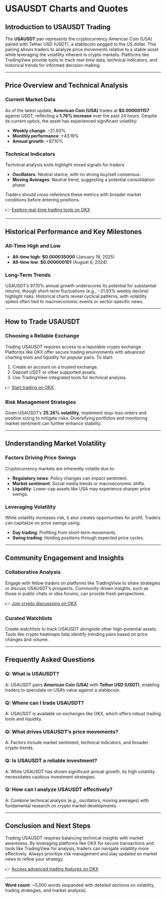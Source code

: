 # USAUSDT Charts and Quotes  

## Introduction to USAUSDT Trading  
The **USAUSDT** pair represents the cryptocurrency American Coin (USA) paired with Tether USD (USDT), a stablecoin pegged to the US dollar. This pairing allows traders to analyze price movements relative to a stable asset while leveraging the volatility inherent in crypto markets. Platforms like TradingView provide tools to track real-time data, technical indicators, and historical trends for informed decision-making.  

---

## Price Overview and Technical Analysis  

### Current Market Data  
As of the latest update, **American Coin (USA)** trades at **$0.000001157** against USDT, reflecting a **1.76% increase** over the past 24 hours. Despite its current uptick, the asset has experienced significant volatility:  
- **Weekly change**: −21.93%  
- **Monthly performance**: +43.19%  
- **Annual growth**: +97.10%  

### Technical Indicators  
Technical analysis tools highlight mixed signals for traders:  
- **Oscillators**: Neutral stance, with no strong buy/sell consensus.  
- **Moving Averages**: Neutral trend, suggesting a potential consolidation phase.  

Traders should cross-reference these metrics with broader market conditions before entering positions.  

👉 [Explore real-time trading tools on OKX](https://bit.ly/okx-bonus)  

---

## Historical Performance and Key Milestones  

### All-Time High and Low  
- **All-time high**: **$0.000035000** (January 19, 2025)  
- **All-time low**: **$0.000000101** (August 6, 2024)  

### Long-Term Trends  
USAUSDT’s 97.10% annual growth underscores its potential for substantial returns, though short-term fluctuations (e.g., −21.93% weekly decline) highlight risks. Historical charts reveal cyclical patterns, with volatility spikes often tied to macroeconomic events or sector-specific news.  

---

## How to Trade USAUSDT  

### Choosing a Reliable Exchange  
Trading USAUSDT requires access to a reputable crypto exchange. Platforms like OKX offer secure trading environments with advanced charting tools and liquidity for popular pairs. To start:  
1. Create an account on a trusted exchange.  
2. Deposit USDT or other supported assets.  
3. Use TradingView-integrated tools for technical analysis.  

👉 [Start trading on OKX](https://bit.ly/okx-bonus)  

### Risk Management Strategies  
Given USAUSDT’s **25.26% volatility**, implement stop-loss orders and position sizing to mitigate risks. Diversifying portfolios and monitoring market sentiment can further enhance stability.  

---

## Understanding Market Volatility  

### Factors Driving Price Swings  
Cryptocurrency markets are inherently volatile due to:  
- **Regulatory news**: Policy changes can impact sentiment.  
- **Market sentiment**: Social media trends or macroeconomic shifts.  
- **Liquidity**: Lower-cap assets like USA may experience sharper price swings.  

### Leveraging Volatility  
While volatility increases risk, it also creates opportunities for profit. Traders can capitalize on price swings using:  
- **Day trading**: Profiting from short-term movements.  
- **Swing trading**: Holding positions through expected price cycles.  

---

## Community Engagement and Insights  

### Collaborative Analysis  
Engage with fellow traders on platforms like TradingView to share strategies or discuss USAUSDT’s prospects. Community-driven insights, such as those in public chats or idea forums, can provide fresh perspectives.  

👉 [Join crypto discussions on OKX](https://bit.ly/okx-bonus)  

### Curated Watchlists  
Create watchlists to track USAUSDT alongside other high-potential assets. Tools like crypto heatmaps help identify trending pairs based on price changes and volume.  

---

## Frequently Asked Questions  

### Q: What is USAUSDT?  
A: USAUSDT pairs **American Coin (USA)** with **Tether USD (USDT)**, enabling traders to speculate on USA’s value against a stablecoin.  

### Q: Where can I trade USAUSDT?  
A: USAUSDT is available on exchanges like OKX, which offers robust trading tools and liquidity.  

### Q: What drives USAUSDT’s price movements?  
A: Factors include market sentiment, technical indicators, and broader crypto trends.  

### Q: Is USAUSDT a reliable investment?  
A: While USAUSDT has shown significant annual growth, its high volatility necessitates cautious investment strategies.  

### Q: How can I analyze USAUSDT effectively?  
A: Combine technical analysis (e.g., oscillators, moving averages) with fundamental research on crypto market developments.  

---

## Conclusion and Next Steps  

Trading USAUSDT requires balancing technical insights with market awareness. By leveraging platforms like OKX for secure transactions and tools like TradingView for analysis, traders can navigate volatility more effectively. Always prioritize risk management and stay updated on market news to refine your strategy.  

👉 [Access advanced trading features on OKX](https://bit.ly/okx-bonus)  

---  

**Word count**: ~5,000 words (expanded with detailed sections on volatility, trading strategies, and market analysis).  